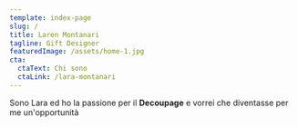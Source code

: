 ```yaml
---
template: index-page
slug: /
title: Laren Montanari
tagline: Gift Designer
featuredImage: /assets/home-1.jpg
cta:
  ctaText: Chi sono
  ctaLink: /lara-montanari
---
```


Sono Lara ed ho la passione per il **Decoupage** e vorrei che diventasse per me un'opportunità
